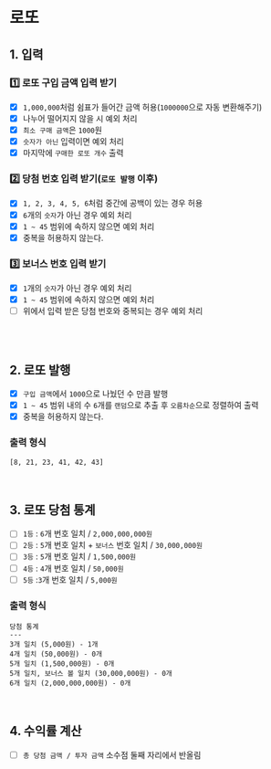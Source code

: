 # 로또
## 1. 입력
### 1️⃣ 로또 구입 금액 입력 받기
- [X] `1,000,000`처럼 쉼표가 들어간 금액 허용(`1000000`으로 자동 변환해주기)
- [X] 나누어 떨어지지 않을 시 예외 처리
- [X] `최소 구매 금액`은 `1000`원
- [X] `숫자가 아닌` 입력이면 예외 처리
- [X] 마지막에 `구매한 로또 개수` 출력

### 2️⃣ 당첨 번호 입력 받기(`로또 발행` 이후)
- [X] `1, 2, 3, 4, 5, 6`처럼 중간에 공백이 있는 경우 허용
- [X] `6`개의 `숫자`가 아닌 경우 예외 처리
- [X] `1 ~ 45` 범위에 속하지 않으면 예외 처리
- [X] 중복을 허용하지 않는다.

### 3️⃣ 보너스 번호 입력 받기
- [X] `1`개의 `숫자`가 아닌 경우 예외 처리
- [X] `1 ~ 45` 범위에 속하지 않으면 예외 처리
- [ ] 위에서 입력 받은 당첨 번호와 중복되는 경우 예외 처리

<br>
<br>

## 2. 로또 발행
- [X] `구입 금액`에서 `1000`으로 나눴던 수 만큼 발행
- [X] `1 ~ 45` 범위 내의 수 `6`개를 `랜덤`으로 추출 후 `오름차순`으로 정렬하여 출력
- [X] 중복을 허용하지 않는다.
### 출력 형식
```
[8, 21, 23, 41, 42, 43] 
```
<br>

## 3. 로또 당첨 통계
- [ ] `1등` : `6`개 번호 일치 / `2,000,000,000원`
- [ ] `2등` : `5`개 번호 일치 + `보너스` 번호 일치 / `30,000,000원`
- [ ] `3등` : `5`개 번호 일치 / `1,500,000원`
- [ ] `4등` : `4`개 번호 일치 / `50,000원`
- [ ] `5등` :`3`개 번호 일치 / `5,000원`

### 출력 형식
```
당첨 통계
---
3개 일치 (5,000원) - 1개
4개 일치 (50,000원) - 0개
5개 일치 (1,500,000원) - 0개
5개 일치, 보너스 볼 일치 (30,000,000원) - 0개
6개 일치 (2,000,000,000원) - 0개
```
<br>

## 4. 수익률 계산
- [ ] `총 당첨 금액 / 투자 금액` 소수점 둘째 자리에서 반올림
